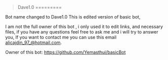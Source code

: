 >Dave1.0
=========

Bot name changed to Dave1.0
This is edited version of basic bot,

I am not the full owner of this bot , i only used it to edit links, and necessary files, 
if you have any questions feel free to ask me and i will try to answer you, If you want to contact me 
you can use this email alicajdin_97_@hotmail.com.

Owner of this bot: https://github.com/Yemasthui/basicBot
